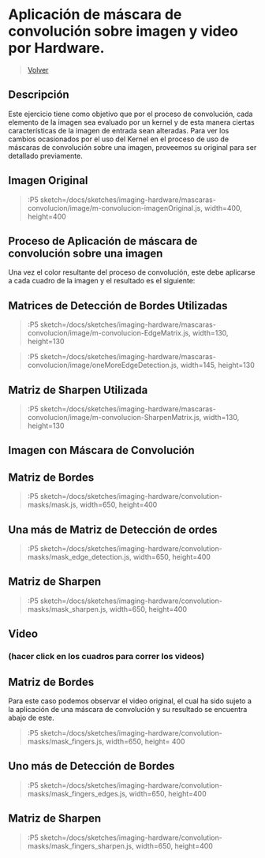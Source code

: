 # Aplicación de máscara de convolución sobre imagen y video por Hardware.
> [Volver](/docs/workshops/imaging-hardware)

## Descripción

Este ejercicio tiene como objetivo que por el proceso de convolución, cada elemento de la imagen sea evaluado por un kernel y de esta manera ciertas características de la imagen de entrada sean alteradas.
Para ver los cambios ocasionados por el uso del Kernel en el proceso de uso de máscaras de convolución sobre una imagen, proveemos su original para ser detallado previamente. 
## Imagen Original
> :P5 sketch=/docs/sketches/imaging-hardware/mascaras-convolucion/image/m-convolucion-imagenOriginal.js, width=400, height=400

## Proceso de Aplicación de máscara de convolución sobre una imagen

Una vez el color resultante del proceso de convolución, este debe aplicarse a cada cuadro de la imagen y el resultado es el siguiente: 
## Matrices de Detección de Bordes Utilizadas
> :P5 sketch=/docs/sketches/imaging-hardware/mascaras-convolucion/image/m-convolucion-EdgeMatrix.js, width=130, height=130

> :P5 sketch=/docs/sketches/imaging-hardware/mascaras-convolucion/image/oneMoreEdgeDetection.js, width=145, height=130

## Matriz de Sharpen Utilizada
> :P5 sketch=/docs/sketches/imaging-hardware/mascaras-convolucion/image/m-convolucion-SharpenMatrix.js, width=130, height=130
## Imagen con Máscara de Convolución
## Matriz de Bordes
> :P5 sketch=/docs/sketches/imaging-hardware/convolution-masks/mask.js, width=650, height=400
## Una más de Matriz de Detección de ordes
> :P5 sketch=/docs/sketches/imaging-hardware/convolution-masks/mask_edge_detection.js, width=650, height=400
## Matriz de Sharpen
> :P5 sketch=/docs/sketches/imaging-hardware/convolution-masks/mask_sharpen.js, width=650, height=400 
## Video
### (hacer click en los cuadros para correr los videos)
## Matriz de Bordes
Para este caso podemos observar el video original, el cual ha sido sujeto a la aplicación de una máscara de convolución y su resultado se encuentra abajo de este. 
> :P5 sketch=/docs/sketches/imaging-hardware/convolution-masks/mask_fingers.js, width=650, height= 400
## Uno más de Detección de Bordes
> :P5 sketch=/docs/sketches/imaging-hardware/convolution-masks/mask_fingers_edges.js, width=650, height=400
## Matriz de Sharpen
> :P5 sketch=/docs/sketches/imaging-hardware/convolution-masks/mask_fingers_sharpen.js, width=650, height=400
